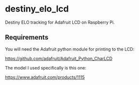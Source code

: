 # destiny_elo_lcd
Destiny ELO tracking for Adafruit LCD on Raspberry Pi.

## Requirements

You will need the Adafruit python module for printing to the LCD:

https://github.com/adafruit/Adafruit_Python_CharLCD

The model I used specifically is this one: 

https://www.adafruit.com/products/1115
